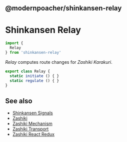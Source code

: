 ## @modernpoacher/shinkansen-relay

# Shinkansen Relay

```javascript
import {
  Relay
} from 'shinkansen-relay'
```

*Relay* computes route changes for *Zashiki Karakuri*.

```javascript
export class Relay {
  static initiate () { }
  static regulate () { }
}
```

## See also

- [Shinkansen Signals](https://github.com/modernpoacher/shinkansen-signals)
- [Zashiki](https://github.com/modernpoacher/zashiki)
- [Zashiki Mechanism](https://github.com/modernpoacher/zashiki-mechanism)
- [Zashiki Transport](https://github.com/modernpoacher/zashiki-transport)
- [Zashiki React Redux](https://github.com/modernpoacher/zashiki-react-redux)
